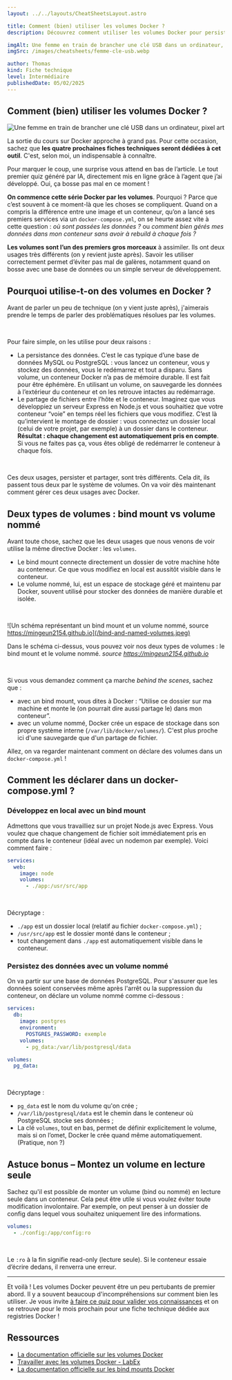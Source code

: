 ```yaml
---
layout: ../../layouts/CheatSheetsLayout.astro

title: Comment (bien) utiliser les volumes Docker ?
description: Découvrez comment utiliser les volumes Docker pour persister vos données ou partager des fichiers entre votre machine et vos conteneurs.

imgAlt: Une femme en train de brancher une clé USB dans un ordinateur, pixel art
imgSrc: /images/cheatsheets/femme-cle-usb.webp

author: Thomas
kind: Fiche technique
level: Intermédiaire
publishedDate: 05/02/2025
---
```


<article>

# Comment (bien) utiliser les volumes Docker ?

![Une femme en train de brancher une clé USB dans un ordinateur, pixel art](/images/cheatsheets/femme-cle-usb.webp)

La sortie du cours sur Docker approche à grand pas. Pour cette occasion, sachez que **les quatre prochaines fiches techniques seront dédiées à cet outil**. C'est, selon moi, un indispensable à connaître.

Pour marquer le coup, une surprise vous attend en bas de l’article. Le tout premier quiz généré par IA, directement mis en ligne grâce à l’agent que j’ai développé. Oui, ça bosse pas mal en ce moment !

**On commence cette série Docker par les volumes**. Pourquoi ? Parce que c’est souvent à ce moment-là que les choses se compliquent. Quand on a compris la différence entre une image et un conteneur, qu’on a lancé ses premiers services via un `docker-compose.yml`, on se heurte assez vite à cette question : _où sont passées les données ?_ ou _comment bien gérés mes données dans mon conteneur sans avoir à rebuild à chaque fois ?_

**Les volumes sont l’un des premiers gros morceaux** à assimiler. Ils ont deux usages très différents (on y revient juste après). Savoir les utiliser correctement permet d’éviter pas mal de galères, notamment quand on bosse avec une base de données ou un simple serveur de développement.

## Pourquoi utilise-t-on des volumes en Docker ?

Avant de parler un peu de technique (on y vient juste après), j'aimerais prendre le temps de parler des problématiques résolues par les volumes.

<br>

Pour faire simple, on les utilise pour deux raisons :

- La persistance des données. C’est le cas typique d’une base de données MySQL ou PostgreSQL : vous lancez un conteneur, vous y stockez des données, vous le redémarrez et tout a disparu. Sans volume, un conteneur Docker n’a pas de mémoire durable. Il est fait pour être éphémère. En utilisant un volume, on sauvegarde les données à l’extérieur du conteneur et on les retrouve intactes au redémarrage.
- Le partage de fichiers entre l’hôte et le conteneur. Imaginez que vous développiez un serveur Express en Node.js et vous souhaitiez que votre conteneur “voie” en temps réel les fichiers que vous modifiez. C’est là qu’intervient le montage de dossier : vous connectez un dossier local (celui de votre projet, par exemple) à un dossier dans le conteneur. **Résultat : chaque changement est automatiquement pris en compte**. Si vous ne faites pas ça, vous êtes obligé de redémarrer le conteneur à chaque fois.

<br>

Ces deux usages, persister et partager, sont très différents. Cela dit, ils passent tous deux par le système de volumes. On va voir dès maintenant comment gérer ces deux usages avec Docker.

## Deux types de volumes : bind mount vs volume nommé

Avant toute chose, sachez que les deux usages que nous venons de voir utilise la même directive Docker : les `volumes`.

- Le bind mount connecte directement un dossier de votre machine hôte au conteneur. Ce que vous modifiez en local est aussitôt visible dans le conteneur.
- Le volume nommé, lui, est un espace de stockage géré et maintenu par Docker, souvent utilisé pour stocker des données de manière durable et isolée.

<br>

![Un schéma représentant un bind mount et un volume nommé, source https://mingeun2154.github.io](/bind-and-named-volumes.jpeg)

Dans le schéma ci-dessus, vous pouvez voir nos deux types de volumes : le bind mount et le volume nommé. _source https://mingeun2154.github.io_

<br>

Si vous vous demandez comment ça marche _behind the scenes_, sachez que :

- avec un bind mount, vous dites à Docker : “Utilise ce dossier sur ma machine et monte le (on pourrait dire aussi partage le) dans mon conteneur”.
- avec un volume nommé, Docker crée un espace de stockage dans son propre système interne (`/var/lib/docker/volumes/`). C'est plus proche ici d'une sauvegarde que d'un partage de fichier.

Allez, on va regarder maintenant comment on déclare des volumes dans un `docker-compose.yml` !

## Comment les déclarer dans un docker-compose.yml ?

### Développez en local avec un bind mount

Admettons que vous travailliez sur un projet Node.js avec Express. Vous voulez que chaque changement de fichier soit immédiatement pris en compte dans le conteneur (idéal avec un nodemon par exemple). Voici comment faire :

```yaml
services:
  web:
    image: node
    volumes:
      - ./app:/usr/src/app
```

<br>

Décryptage :

- `./app` est un dossier local (relatif au fichier `docker-compose.yml`) ;
- `/usr/src/app` est le dossier monté dans le conteneur ;
- tout changement dans `./app` est automatiquement visible dans le conteneur.

### Persistez des données avec un volume nommé

On va partir sur une base de données PostgreSQL. Pour s'assurer que les données soient conservées même après l'arrêt ou la suppression du conteneur, on déclare un volume nommé comme ci-dessous :

```yaml
services:
  db:
    image: postgres
    environment:
      POSTGRES_PASSWORD: exemple
    volumes:
      - pg_data:/var/lib/postgresql/data

volumes:
  pg_data:
```

<br>

Décryptage :

- `pg_data` est le nom du volume qu'on crée ;
- `/var/lib/postgresql/data` est le chemin dans le conteneur où PostgreSQL stocke ses données ;
- La clé `volumes`, tout en bas, permet de définir explicitement le volume, mais si on l’omet, Docker le crée quand même automatiquement. (Pratique, non ?)

## Astuce bonus – Montez un volume en lecture seule

Sachez qu'il est possible de monter un volume (bind ou nommé) en lecture seule dans un conteneur. Cela peut être utile si vous voulez éviter toute modification involontaire. Par exemple, on peut penser à un dossier de config dans lequel vous souhaitez uniquement lire des informations.

```yaml
volumes:
  - ./config:/app/config:ro
```

<br>

Le `:ro` à la fin signifie read-only (lecture seule). Si le conteneur essaie d’écrire dedans, il renverra une erreur.

<hr>

Et voilà ! Les volumes Docker peuvent être un peu pertubants de premier abord. Il y a souvent beaucoup d'incompréhensions sur comment bien les utiliser. Je vous invite [à faire ce quiz pour valider vos connaissances](/quiz/bien-utiliser-volumes-docker) et on se retrouve pour le mois prochain pour une fiche technique dédiée aux registries Docker !

## Ressources

- [La documentation officielle sur les volumes Docker](https://docs.docker.com/engine/storage/volumes/)
- [Travailler avec les volumes Docker - LabEx](https://labex.io/fr/tutorials/docker-working-with-docker-volumes-389189)
- [La documentation officielle sur les bind mounts Docker](https://docs.docker.com/get-started/workshop/06_bind_mounts/)

</article>
